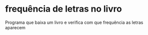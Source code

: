 # frequência de letras no livro
Programa que baixa um livro e verifica com que frequência as letras aparecem
